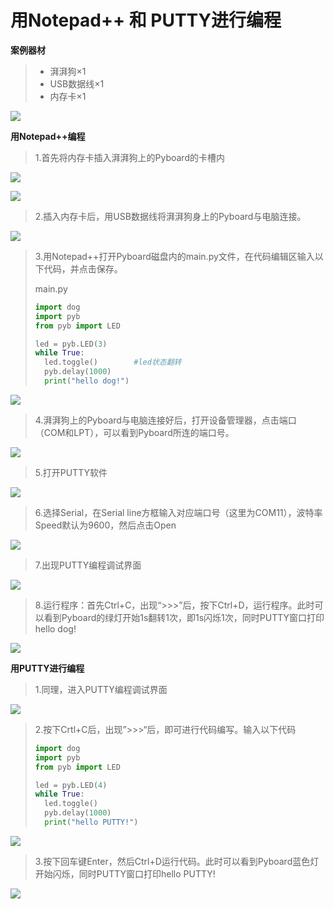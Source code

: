 # 用Notepad++ 和 PUTTY进行编程

**案例器材**

>* 湃湃狗×1
>* USB数据线×1
>* 内存卡×1

![](/pic/ch3/3.2.1/11.png)

**用Notepad++编程**

>1.首先将内存卡插入湃湃狗上的Pyboard的卡槽内

![](/pic/ch3/3.2.1/22.png)

![](/pic/ch3/3.2.1/33.png)

>2.插入内存卡后，用USB数据线将湃湃狗身上的Pyboard与电脑连接。

![](/pic/ch3/3.2.1/44.png)

>3.用Notepad++打开Pyboard磁盘内的main.py文件，在代码编辑区输入以下代码，并点击保存。
>
>main.py
>
>
>```python
>import dog
>import pyb
>from pyb import LED
>
>led = pyb.LED(3)
>while True:
>	led.toggle() 		#led状态翻转
>	pyb.delay(1000)
>	print("hello dog!")
>```

![](/pic/ch3/3.2.1/1.png)

>4.湃湃狗上的Pyboard与电脑连接好后，打开设备管理器，点击端口（COM和LPT），可以看到Pyboard所连的端口号。

![](/pic/ch3/3.2.1/2.png)

>5.打开PUTTY软件

![](/pic/ch3/3.2.1/3.png)

>6.选择Serial，在Serial line方框输入对应端口号（这里为COM11），波特率Speed默认为9600，然后点击Open

![](/pic/ch3/3.2.1/4.png)

>7.出现PUTTY编程调试界面

![](/pic/ch3/3.2.1/5.png)

>8.运行程序：首先Ctrl+C，出现“>>>”后，按下Ctrl+D，运行程序。此时可以看到Pyboard的绿灯开始1s翻转1次，即1s闪烁1次，同时PUTTY窗口打印hello dog!

![](/pic/ch3/3.2.1/6.png)

**用PUTTY进行编程**

>1.同理，进入PUTTY编程调试界面

![](/pic/ch3/3.2.1/7.png)

>2.按下Crtl+C后，出现”>>>“后，即可进行代码编写。输入以下代码
>
>```python
>import dog
>import pyb
>from pyb import LED 
>
>led = pyb.LED(4)
>while True:
>	led.toggle()
>	pyb.delay(1000)
>	print("hello PUTTY!")
>```

![](/pic/ch3/3.2.1/8.png)

>3.按下回车键Enter，然后Ctrl+D运行代码。此时可以看到Pyboard蓝色灯开始闪烁，同时PUTTY窗口打印hello PUTTY!

![](/pic/ch3/3.2.1/9.png)
